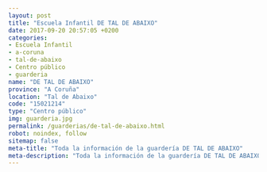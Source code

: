 ```yaml
---
layout: post
title: "Escuela Infantil DE TAL DE ABAIXO"
date: 2017-09-20 20:57:05 +0200
categories:
- Escuela Infantil
- a-coruna
- tal-de-abaixo
- Centro público
- guarderia
name: "DE TAL DE ABAIXO"
province: "A Coruña"
location: "Tal de Abaixo"
code: "15021214"
type: "Centro público"
img: guarderia.jpg
permalink: /guarderias/de-tal-de-abaixo.html
robot: noindex, follow
sitemap: false
meta-title: "Toda la información de la guardería DE TAL DE ABAIXO"
meta-description: "Toda la información de la guardería DE TAL DE ABAIXO"
---
```

